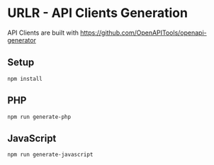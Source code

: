 # URLR - API Clients Generation

API Clients are built with https://github.com/OpenAPITools/openapi-generator

## Setup

```
npm install
```

## PHP

```
npm run generate-php
```

## JavaScript

```
npm run generate-javascript
```
